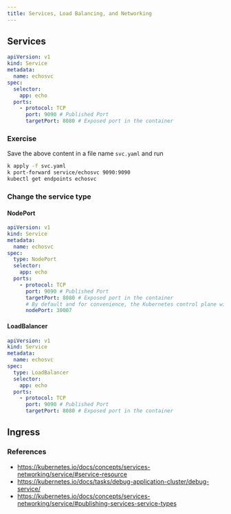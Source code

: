 ```yaml
---
title: Services, Load Balancing, and Networking
---
```


## Services

```yaml
apiVersion: v1
kind: Service
metadata:
  name: echosvc
spec:
  selector:
    app: echo
  ports:
    - protocol: TCP
      port: 9090 # Published Port
      targetPort: 8080 # Exposed port in the container
```

### Exercise

Save the above content in a file name `svc.yaml` and run

```bash
k apply -f svc.yaml
k port-forward service/echosvc 9090:9090
kubectl get endpoints echosvc
```

### Change the service type

#### NodePort

```yaml
apiVersion: v1
kind: Service
metadata:
  name: echosvc
spec:
  type: NodePort
  selector:
    app: echo
  ports:
    - protocol: TCP
      port: 9090 # Published Port
      targetPort: 8080 # Exposed port in the container
      # By default and for convenience, the Kubernetes control plane will allocate a port from a range (default: 30000-32767)
      nodePort: 30007
```

#### LoadBalancer

```yaml
apiVersion: v1
kind: Service
metadata:
  name: echosvc
spec:
  type: LoadBalancer
  selector:
    app: echo
  ports:
    - protocol: TCP
      port: 9090 # Published Port
      targetPort: 8080 # Exposed port in the container
```

## Ingress

### References

- https://kubernetes.io/docs/concepts/services-networking/service/#service-resource
- https://kubernetes.io/docs/tasks/debug-application-cluster/debug-service/
- https://kubernetes.io/docs/concepts/services-networking/service/#publishing-services-service-types
